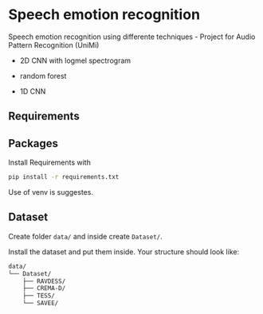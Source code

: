 
# Speech emotion recognition

Speech emotion recognition using differente techniques - Project for Audio Pattern Recognition (UniMi)

- 2D CNN with logmel spectrogram

- random forest

- 1D CNN

## Requirements

## Packages

Install Requirements with

```bash
pip install -r requirements.txt
```

Use of venv is suggestes.

## Dataset
Create folder `data/` and inside create `Dataset/`.

Install the dataset and put them inside. Your structure should look like:
```bash
data/
└── Dataset/
    ├── RAVDESS/
    ├── CREMA-D/
    ├── TESS/
    └── SAVEE/
```
